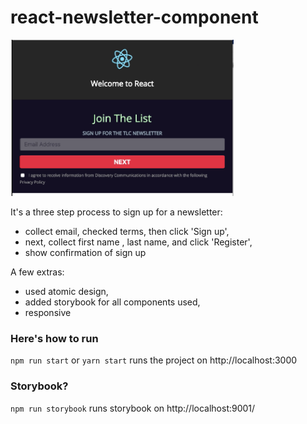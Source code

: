 # react-newsletter-component
<img src="images/demo.png" height=250 />

It's a three step process to sign up for a newsletter:
  - collect email, checked terms, then click 'Sign up',
  - next, collect first name , last name, and click 'Register',
  - show confirmation of sign up

A few extras:
 - used atomic design,
 - added storybook for all components used,
 - responsive


 ### Here's how to run

 `npm run start` or `yarn start` runs the project on http://localhost:3000

 ### Storybook?

 `npm run storybook` runs storybook on http://localhost:9001/
